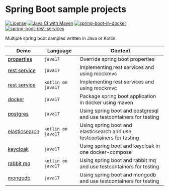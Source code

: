 # Spring Boot sample projects

[![License](https://img.shields.io/badge/License-Apache%202.0-blue.svg)](https://opensource.org/licenses/Apache-2.0)
[![Java CI with Maven](https://github.com/larmic/spring-boot-demos/actions/workflows/maven.yml/badge.svg)](https://github.com/larmic/spring-boot-demos/actions/workflows/maven.yml)
[![spring-boot-in-docker](https://github.com/larmic/spring-boot-demos/actions/workflows/spring-boot-in-docker.yml/badge.svg)](https://github.com/larmic/spring-boot-demos/actions/workflows/spring-boot-in-docker.yml)
[![spring-boot-rest-services](https://github.com/larmic/spring-boot-demos/actions/workflows/spring-boot-rest-services.yml/badge.svg)](https://github.com/larmic/spring-boot-demos/actions/workflows/spring-boot-rest-services.yml)

Multiple spring boot samples written in Java or Kotlin.

| Demo                                             | Language           | Content                                                                |
|--------------------------------------------------|--------------------|------------------------------------------------------------------------|
| [properties](spring-boot-properties)             | `java17`           | Override spring boot properties                                        |
| [rest service](spring-boot-rest-services-java)   | `java17`           | Implementing rest services and using mockmvc                           |
| [rest service](spring-boot-rest-services-kotlin) | `kotlin on java17` | Implementing rest services and using mockmvc                           |
| [docker](spring-boot-in-docker)                  | `java17`           | Package spring boot application in docker using maven                  |
| [postgres](spring-boot-postgres)                 | `java17`           | Using spring boot and postgresql and use testcontainers for testing    |
| [elasticsearch](spring-boot-elasticsearch)       | `kotlin on java17` | Using spring boot and elasticsearch and use testcontainers for testing |
| [keycloak](spring-boot-keycloak)                 | `java17`           | Using spring boot and keycloak in one docker-compose                   |
| [rabbit mq](spring-boot-rabbitmq)                | `kotlin on java17` | Using spring boot and rabbit mq and use testcontainers for testing     |
| [mongodb](spring-boot-mongodb)                   | `java17`           | Using spring boot and mongodb and use testcontainers for testing       |
